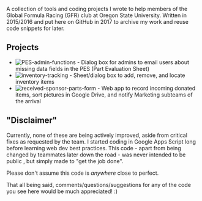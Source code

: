 A collection of tools and coding projects I wrote to help members of the Global Formula Racing (GFR) club at Oregon State University. Written in 2015/2016 and put here on GitHub in 2017 to archive my work and reuse code snippets for later.

## Projects
- ![PES-admin-functions][PES-admin-functions] -   Dialog box for admins to email users about missing data fields in the PES (Part Evaluation Sheet)
- ![inventory-tracking][inventory-tracking] -   Sheet/dialog box to add, remove, and locate inventory items
- ![received-sponsor-parts-form][received-sponsor-parts-form] -   Web app to record incoming donated items, sort pictures in Google Drive, and notify Marketing subteams of the arrival

## "Disclaimer"
Currently, none of these are being actively improved, aside from critical fixes as requested by the team. I started coding in Google Apps Script long before learning web dev best practices. This code - apart from being changed by teammates later down the road - was never intended to be public , but simply made to "get the job done".

Please don't assume this code is *anywhere* close to perfect.

That all being said, comments/questions/suggestions for any of the code you see here would be much appreciated! :)

[PES-admin-functions]: https://github.com/justinTM/apps-script-projects/tree/master/GlobalFormulaRacing/PES-admin-functions
[inventory-tracking]: https://github.com/justinTM/apps-script-projects/tree/master/GlobalFormulaRacing/inventory-tracking
[received-sponsor-parts-form]: https://github.com/justinTM/apps-script-projects/tree/master/GlobalFormulaRacing/received-sponsor-parts-form
